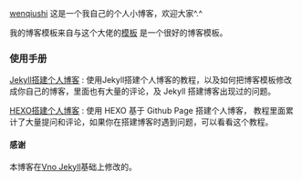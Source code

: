 
[wenqiushi](http://wenqiushi.github.io) 这是一个我自己的个人小博客，欢迎大家^.^

我的博客模板来自与这个大佬的[模板](http://baixin.io) 是一个很好的博客模板。

### 使用手册

[Jekyll搭建个人博客](http://baixin.io/2016/10/jekyll_tutorials1/)  :  使用Jekyll搭建个人博客的教程，以及如何把博客模板修改成你自己的博客，里面也有大量的评论，及 Jekyll 搭建博客出现过的问题。

[HEXO搭建个人博客](http://baixin.io/2015/08/HEXO%E6%90%AD%E5%BB%BA%E4%B8%AA%E4%BA%BA%E5%8D%9A%E5%AE%A2/) : 使用 HEXO 基于 Github Page 搭建个人博客， 教程里面累计了大量提问和评论，如果你在搭建博客时遇到问题，可以看看这个教程。 



#### 感谢   

本博客在[Vno Jekyll](https://github.com/onevcat/vno-jekyll)基础上修改的。  

